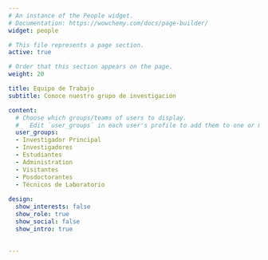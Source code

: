 ```yaml
---
# An instance of the People widget.
# Documentation: https://wowchemy.com/docs/page-builder/
widget: people

# This file represents a page section.
active: true

# Order that this section appears on the page.
weight: 20

title: Equipo de Trabajo
subtitle: Conoce nuestro grupo de investigación

content:
  # Choose which groups/teams of users to display.
  #   Edit `user_groups` in each user's profile to add them to one or more of these groups.
  user_groups:
  - Investigador Principal
  - Investigadores
  - Estudiantes
  - Administration
  - Visitantes
  - Posdoctorantes
  - Técnicos de Laboratorio
  
design:
  show_interests: false
  show_role: true
  show_social: false
  show_intro: true
  
  
---
```

